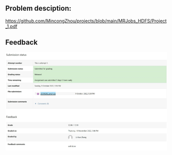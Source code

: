 ## Problem desciption:
https://github.com/MincongZhou/projects/blob/main/MRJobs_HDFS/Project_1.pdf
## Feedback
![mark](mark.jpg)
